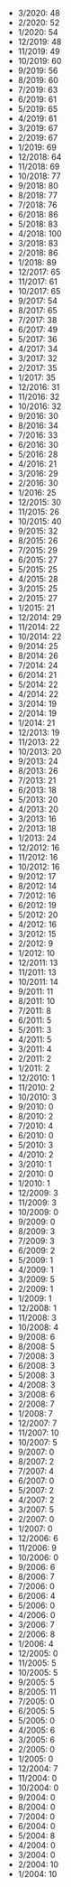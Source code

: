 *  3/2020: 48
*  2/2020: 52
*  1/2020: 54
*  12/2019: 48
*  11/2019: 49
*  10/2019: 60
*  9/2019: 56
*  8/2019: 60
*  7/2019: 63
*  6/2019: 61
*  5/2019: 65
*  4/2019: 61
*  3/2019: 67
*  2/2019: 67
*  1/2019: 69
*  12/2018: 64
*  11/2018: 69
*  10/2018: 77
*  9/2018: 80
*  8/2018: 77
*  7/2018: 76
*  6/2018: 86
*  5/2018: 83
*  4/2018: 100
*  3/2018: 83
*  2/2018: 86
*  1/2018: 89
*  12/2017: 65
*  11/2017: 61
*  10/2017: 65
*  9/2017: 54
*  8/2017: 65
*  7/2017: 38
*  6/2017: 49
*  5/2017: 36
*  4/2017: 34
*  3/2017: 32
*  2/2017: 35
*  1/2017: 35
*  12/2016: 31
*  11/2016: 32
*  10/2016: 32
*  9/2016: 30
*  8/2016: 34
*  7/2016: 33
*  6/2016: 30
*  5/2016: 28
*  4/2016: 21
*  3/2016: 29
*  2/2016: 30
*  1/2016: 25
*  12/2015: 30
*  11/2015: 26
*  10/2015: 40
*  9/2015: 32
*  8/2015: 26
*  7/2015: 29
*  6/2015: 27
*  5/2015: 25
*  4/2015: 28
*  3/2015: 25
*  2/2015: 27
*  1/2015: 21
*  12/2014: 29
*  11/2014: 22
*  10/2014: 22
*  9/2014: 25
*  8/2014: 26
*  7/2014: 24
*  6/2014: 21
*  5/2014: 22
*  4/2014: 22
*  3/2014: 19
*  2/2014: 19
*  1/2014: 21
*  12/2013: 19
*  11/2013: 22
*  10/2013: 20
*  9/2013: 24
*  8/2013: 26
*  7/2013: 21
*  6/2013: 18
*  5/2013: 20
*  4/2013: 20
*  3/2013: 16
*  2/2013: 18
*  1/2013: 24
*  12/2012: 16
*  11/2012: 16
*  10/2012: 16
*  9/2012: 17
*  8/2012: 14
*  7/2012: 16
*  6/2012: 19
*  5/2012: 20
*  4/2012: 16
*  3/2012: 15
*  2/2012: 9
*  1/2012: 10
*  12/2011: 13
*  11/2011: 13
*  10/2011: 14
*  9/2011: 11
*  8/2011: 10
*  7/2011: 8
*  6/2011: 5
*  5/2011: 3
*  4/2011: 5
*  3/2011: 4
*  2/2011: 2
*  1/2011: 2
*  12/2010: 1
*  11/2010: 2
*  10/2010: 3
*  9/2010: 0
*  8/2010: 2
*  7/2010: 4
*  6/2010: 0
*  5/2010: 3
*  4/2010: 2
*  3/2010: 1
*  2/2010: 0
*  1/2010: 1
*  12/2009: 3
*  11/2009: 3
*  10/2009: 0
*  9/2009: 0
*  8/2009: 3
*  7/2009: 3
*  6/2009: 2
*  5/2009: 1
*  4/2009: 1
*  3/2009: 5
*  2/2009: 1
*  1/2009: 1
*  12/2008: 1
*  11/2008: 3
*  10/2008: 4
*  9/2008: 6
*  8/2008: 5
*  7/2008: 3
*  6/2008: 3
*  5/2008: 3
*  4/2008: 3
*  3/2008: 6
*  2/2008: 7
*  1/2008: 7
*  12/2007: 7
*  11/2007: 10
*  10/2007: 5
*  9/2007: 0
*  8/2007: 2
*  7/2007: 4
*  6/2007: 0
*  5/2007: 2
*  4/2007: 2
*  3/2007: 5
*  2/2007: 0
*  1/2007: 0
*  12/2006: 6
*  11/2006: 9
*  10/2006: 0
*  9/2006: 6
*  8/2006: 7
*  7/2006: 0
*  6/2006: 4
*  5/2006: 0
*  4/2006: 0
*  3/2006: 7
*  2/2006: 8
*  1/2006: 4
*  12/2005: 0
*  11/2005: 5
*  10/2005: 5
*  9/2005: 5
*  8/2005: 11
*  7/2005: 0
*  6/2005: 5
*  5/2005: 0
*  4/2005: 6
*  3/2005: 6
*  2/2005: 0
*  1/2005: 0
*  12/2004: 7
*  11/2004: 0
*  10/2004: 0
*  9/2004: 0
*  8/2004: 0
*  7/2004: 0
*  6/2004: 0
*  5/2004: 8
*  4/2004: 0
*  3/2004: 0
*  2/2004: 10
*  1/2004: 10